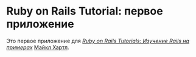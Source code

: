 # Ruby on Rails Tutorial: первое приложение

Это первое приложение для
[*Ruby on Rails Tutorials: Изучение Rails на примерах*](http://railstutorial.org/) [Майкл Хартл](http://michaelhartl.com/).
